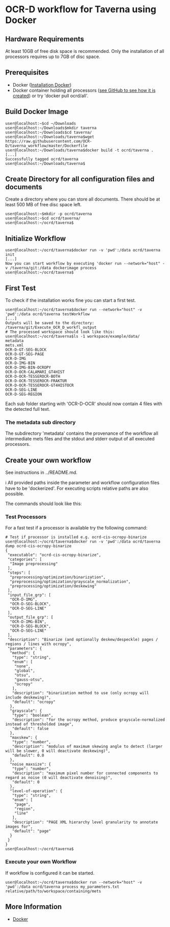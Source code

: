 # OCR-D workflow for Taverna using Docker

## Hardware Requirements
At least 10GB of free disk space is recommended.
Only the installation of all processors requires up to 7GB of disc space.

## Prerequisites
- Docker ([Installation Docker](installDocker.md))
- Docker container holding all processors ([see GitHub to see how it is created](https://github.com/OCR-D/ocrd_all)) or try 'docker pull ocrd/all'.

## Build Docker Image
```bash=bash
user@localhost:~$cd ~/Downloads
user@localhost:~/Downloads$mkdir taverna
user@localhost:~/Downloads$cd taverna/
user@localhost:~/Downloads/taverna$wget https://raw.githubusercontent.com/OCR-D/taverna_workflow/master/Dockerfile
user@localhost:~/Downloads/taverna$docker build -t ocrd/taverna .
[...]
Successfully tagged ocrd/taverna
user@localhost:~/Downloads/taverna$
```

## Create Directory for all configuration files and documents 
Create a directory where you can store all documents. There should be at least 
500 MB of free disc space left.
```bash=bash
user@localhost:~$mkdir -p ocrd/taverna
user@localhost:~$cd ocrd/taverna/
user@localhost:~/ocrd/taverna$
```

## Initialize Workflow
 
```bash=bash
user@localhost:~/ocrd/taverna$docker run -v 'pwd':/data ocrd/taverna init
[...]
Now you can start workflow by executing 'docker run --network="host" -v /taverna/git:/data dockerimage process
user@localhost:~/ocrd/taverna$
```
## First Test
To check if the installation works fine you can start a first test.
```bash=bash
user@localhost:~/ocrd/taverna$docker run --network="host" -v 'pwd':/data ocrd/taverna testWorkflow
[...]
Outputs will be saved to the directory: /taverna/git/Execute_OCR_D_workfl_output
# The processed workspace should look like this:
user@localhost:~/ocrd/taverna$ls -1 workspace/example/data/
metadata
mets.xml
OCR-D-GT-SEG-BLOCK
OCR-D-GT-SEG-PAGE
OCR-D-IMG
OCR-D-IMG-BIN
OCR-D-IMG-BIN-OCROPY
OCR-D-OCR-CALAMARI_GT4HIST
OCR-D-OCR-TESSEROCR-BOTH
OCR-D-OCR-TESSEROCR-FRAKTUR
OCR-D-OCR-TESSEROCR-GT4HISTOCR
OCR-D-SEG-LINE
OCR-D-SEG-REGION
```
Each sub folder starting with 'OCR-D-OCR' should now
contain 4 files with the detected full text.

### The metadata sub directory
The subdirectory 'metadata' contains the provenance of the workflow all
intermediate mets files and the stdout and stderr output of all executed processors.

## Create your own workflow
See instructions in ../README.md.

:information_source: All provided paths inside the parameter and workflow configuration files have to be 'dockerized'. For executing scripts relative paths are also possible. 

The commands should look like this:
### Test Processors
For a fast test if a processor is available try the following command:
```bash=bash
# Test if processor is installed e.g. ocrd-cis-ocropy-binarize
user@localhost:~/ocrd/taverna$docker run -v 'pwd':/data ocrd/taverna dump ocrd-cis-ocropy-binarize
{
 "executable": "ocrd-cis-ocropy-binarize",
 "categories": [
  "Image preprocessing"
 ],
 "steps": [
  "preprocessing/optimization/binarization",
  "preprocessing/optimization/grayscale_normalization",
  "preprocessing/optimization/deskewing"
 ],
 "input_file_grp": [
  "OCR-D-IMG",
  "OCR-D-SEG-BLOCK",
  "OCR-D-SEG-LINE"
 ],
 "output_file_grp": [
  "OCR-D-IMG-BIN",
  "OCR-D-SEG-BLOCK",
  "OCR-D-SEG-LINE"
 ],
 "description": "Binarize (and optionally deskew/despeckle) pages / regions / lines with ocropy",
 "parameters": {
  "method": {
   "type": "string",
   "enum": [
    "none",
    "global",
    "otsu",
    "gauss-otsu",
    "ocropy"
   ],
   "description": "binarization method to use (only ocropy will include deskewing)",
   "default": "ocropy"
  },
  "grayscale": {
   "type": "boolean",
   "description": "for the ocropy method, produce grayscale-normalized instead of thresholded image",
   "default": false
  },
  "maxskew": {
   "type": "number",
   "description": "modulus of maximum skewing angle to detect (larger will be slower, 0 will deactivate deskewing)",
   "default": 0.0
  },
  "noise_maxsize": {
   "type": "number",
   "description": "maximum pixel number for connected components to regard as noise (0 will deactivate denoising)",
   "default": 0
  },
  "level-of-operation": {
   "type": "string",
   "enum": [
    "page",
    "region",
    "line"
   ],
   "description": "PAGE XML hierarchy level granularity to annotate images for",
   "default": "page"
  }
 }
}
user@localhost:~/ocrd/taverna$
```

### Execute your own Workflow
If workflow is configured it can be started.
```bash=bash
user@localhost:~/ocrd/taverna$docker run --network="host" -v 'pwd':/data ocrd/taverna process my_parameters.txt relative/path/to/workspace/containing/mets
```



## More Information

* [Docker](https://www.docker.com/)

